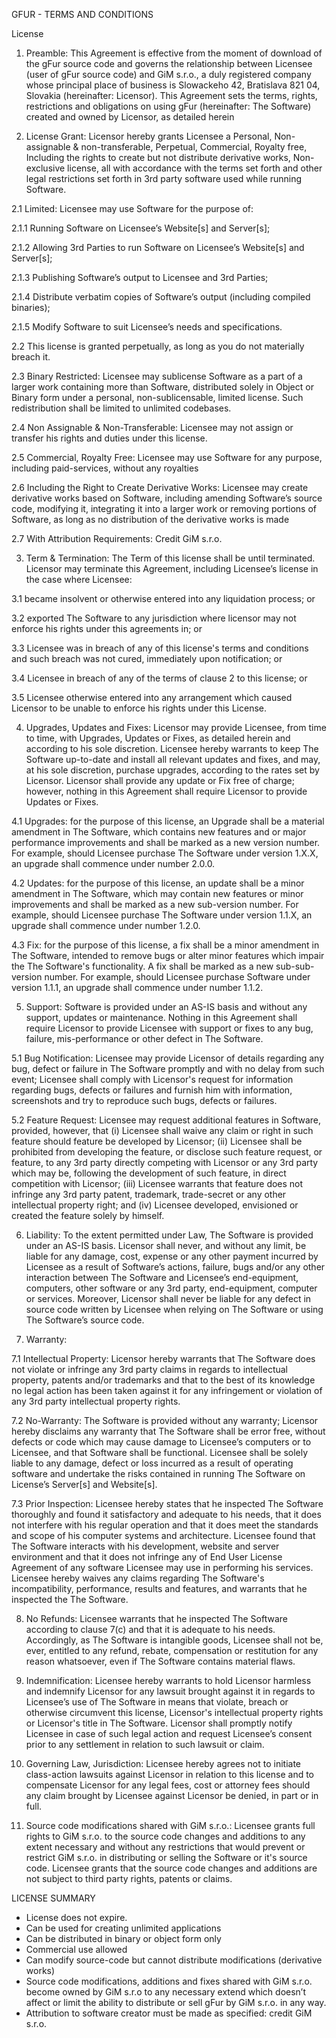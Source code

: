 GFUR - TERMS AND CONDITIONS

License

1. Preamble: This Agreement is effective from the moment of download of the gFur source code and governs the relationship between Licensee (user of gFur source code) and GiM s.r.o., a duly registered company whose principal place of business is Slowackeho 42, Bratislava 821 04, Slovakia (hereinafter: Licensor). This Agreement sets the terms, rights, restrictions and obligations on using gFur (hereinafter: The Software) created and owned by Licensor, as detailed herein

2. License Grant: Licensor hereby grants Licensee a Personal, Non-assignable & non-transferable, Perpetual, Commercial, Royalty free, Including the rights to create but not distribute derivative works, Non-exclusive license, all with accordance with the terms set forth and other legal restrictions set forth in 3rd party software used while running Software.

2.1 Limited: Licensee may use Software for the purpose of:
  
2.1.1 Running Software on Licensee’s Website[s] and Server[s];
    
2.1.2 Allowing 3rd Parties to run Software on Licensee’s Website[s] and Server[s];

2.1.3 Publishing Software’s output to Licensee and 3rd Parties;

2.1.4 Distribute verbatim copies of Software’s output (including compiled binaries);

2.1.5 Modify Software to suit Licensee’s needs and specifications.
    
2.2 This license is granted perpetually, as long as you do not materially breach it.
  
2.3 Binary Restricted: Licensee may sublicense Software as a part of a larger work containing more than Software, distributed solely in Object or Binary form under a personal, non-sublicensable, limited license. Such redistribution shall be limited to unlimited codebases.
  
2.4 Non Assignable & Non-Transferable: Licensee may not assign or transfer his rights and duties under this license.
  
2.5 Commercial, Royalty Free: Licensee may use Software for any purpose, including paid-services, without any royalties
  
2.6 Including the Right to Create Derivative Works: Licensee may create derivative works based on Software, including amending Software’s source code, modifying it, integrating it into a larger work or removing portions of Software, as long as no distribution of the derivative works is made
  
2.7 With Attribution Requirements: Credit GiM s.r.o.

3. Term & Termination: The Term of this license shall be until terminated. Licensor may terminate this Agreement, including Licensee’s license in the case where Licensee:

3.1 became insolvent or otherwise entered into any liquidation process; or
  
3.2 exported The Software to any jurisdiction where licensor may not enforce his rights under this agreements in; or
  
3.3 Licensee was in breach of any of this license's terms and conditions and such breach was not cured, immediately upon notification; or
  
3.4 Licensee in breach of any of the terms of clause 2 to this license; or
  
3.5 Licensee otherwise entered into any arrangement which caused Licensor to be unable to enforce his rights under this License.

4. Upgrades, Updates and Fixes: Licensor may provide Licensee, from time to time, with Upgrades, Updates or Fixes, as detailed herein and according to his sole discretion. Licensee hereby warrants to keep The Software up-to-date and install all relevant updates and fixes, and may, at his sole discretion, purchase upgrades, according to the rates set by Licensor. Licensor shall provide any update or Fix free of charge; however, nothing in this Agreement shall require Licensor to provide Updates or Fixes.

4.1 Upgrades: for the purpose of this license, an Upgrade shall be a material amendment in The Software, which contains new features and or major performance improvements and shall be marked as a new version number. For example, should Licensee purchase The Software under version 1.X.X, an upgrade shall commence under number 2.0.0.

4.2 Updates: for the purpose of this license, an update shall be a minor amendment in The Software, which may contain new features or minor improvements and shall be marked as a new sub-version number. For example, should Licensee purchase The Software under version 1.1.X, an upgrade shall commence under number 1.2.0.

4.3 Fix: for the purpose of this license, a fix shall be a minor amendment in The Software, intended to remove bugs or alter minor features which impair the The Software's functionality. A fix shall be marked as a new sub-sub-version number. For example, should Licensee purchase Software under version 1.1.1, an upgrade shall commence under number 1.1.2.

5. Support: Software is provided under an AS-IS basis and without any support, updates or maintenance. Nothing in this Agreement shall require Licensor to provide Licensee with support or fixes to any bug, failure, mis-performance or other defect in The Software.

5.1 Bug Notification: Licensee may provide Licensor of details regarding any bug, defect or failure in The Software promptly and with no delay from such event; Licensee shall comply with Licensor's request for information regarding bugs, defects or failures and furnish him with information, screenshots and try to reproduce such bugs, defects or failures.

5.2 Feature Request: Licensee may request additional features in Software, provided, however, that (i) Licensee shall waive any claim or right in such feature should feature be developed by Licensor; (ii) Licensee shall be prohibited from developing the feature, or disclose such feature request, or feature, to any 3rd party directly competing with Licensor or any 3rd party which may be, following the development of such feature, in direct competition with Licensor; (iii) Licensee warrants that feature does not infringe any 3rd party patent, trademark, trade-secret or any other intellectual property right; and (iv) Licensee developed, envisioned or created the feature solely by himself.

6. Liability:  To the extent permitted under Law, The Software is provided under an AS-IS basis. Licensor shall never, and without any limit, be liable for any damage, cost, expense or any other payment incurred by Licensee as a result of Software’s actions, failure, bugs and/or any other interaction between The Software  and Licensee’s end-equipment, computers, other software or any 3rd party, end-equipment, computer or services.  Moreover, Licensor shall never be liable for any defect in source code written by Licensee when relying on The Software or using The Software’s source code.

7. Warranty:

7.1 Intellectual Property: Licensor hereby warrants that The Software does not violate or infringe any 3rd party claims in regards to intellectual property, patents and/or trademarks and that to the best of its knowledge no legal action has been taken against it for any infringement or violation of any 3rd party intellectual property rights.

7.2 No-Warranty: The Software is provided without any warranty; Licensor hereby disclaims any warranty that The Software shall be error free, without defects or code which may cause damage to Licensee’s computers or to Licensee, and that Software shall be functional. Licensee shall be solely liable to any damage, defect or loss incurred as a result of operating software and undertake the risks contained in running The Software on License’s Server[s] and Website[s].

7.3 Prior Inspection: Licensee hereby states that he inspected The Software thoroughly and found it satisfactory and adequate to his needs, that it does not interfere with his regular operation and that it does meet the standards and scope of his computer systems and architecture. Licensee found that The Software interacts with his development, website and server environment and that it does not infringe any of End User License Agreement of any software Licensee may use in performing his services. Licensee hereby waives any claims regarding The Software's incompatibility, performance, results and features, and warrants that he inspected the The Software.

8. No Refunds: Licensee warrants that he inspected The Software according to clause 7(c) and that it is adequate to his needs. Accordingly, as The Software is intangible goods, Licensee shall not be, ever, entitled to any refund, rebate, compensation or restitution for any reason whatsoever, even if The Software contains material flaws.
9. Indemnification: Licensee hereby warrants to hold Licensor harmless and indemnify Licensor for any lawsuit brought against it in regards to Licensee’s use of The Software in means that violate, breach or otherwise circumvent this license, Licensor's intellectual property rights or Licensor's title in The Software. Licensor shall promptly notify Licensee in case of such legal action and request Licensee’s consent prior to any settlement in relation to such lawsuit or claim.
10. Governing Law, Jurisdiction: Licensee hereby agrees not to initiate class-action lawsuits against Licensor in relation to this license and to compensate Licensor for any legal fees, cost or attorney fees should any claim brought by Licensee against Licensor be denied, in part or in full.

11. Source code modifications shared with GiM s.r.o.: Licensee grants full rights to GiM s.r.o. to the source code changes and additions to any extent necessary and without any restrictions that would prevent or restrict GiM s.r.o. in distributing or selling the Software or it's source code. Licensee grants that the source code changes and additions are not subject to third party rights, patents or claims.



LICENSE SUMMARY
- License does not expire.
- Can be used for creating unlimited applications
- Can be distributed in binary or object form only
- Commercial use allowed
- Can modify source-code but cannot distribute modifications (derivative works)
- Source code modifications, additions and fixes shared with GiM s.r.o. become owned by GiM s.r.o to any necessary extend which doesn’t affect or limit the ability to distribute or sell gFur by GiM s.r.o. in any way.
- Attribution to software creator must be made as specified: credit GiM s.r.o.

